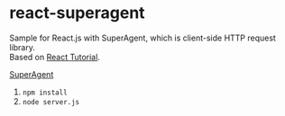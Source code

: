 # react-superagent
Sample for React.js with SuperAgent, which is client-side HTTP request library.  
Based on [React Tutorial](https://facebook.github.io/react/docs/tutorial-ja-JP.html).

[SuperAgent](https://github.com/visionmedia/superagent)

1. `npm install`
2. `node server.js`
